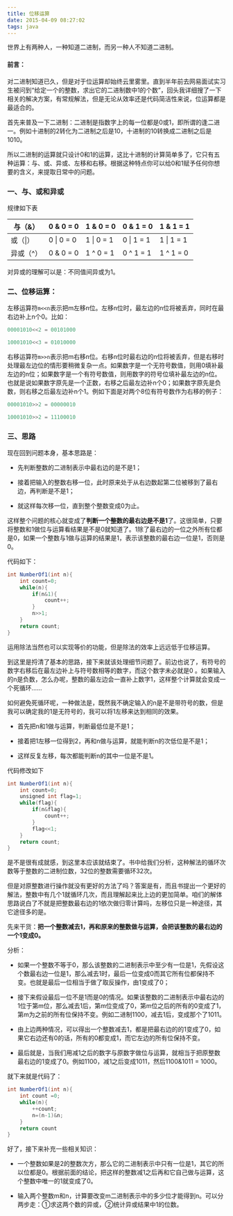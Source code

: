 ```yaml
---
title: 位移运算
date: 2015-04-09 08:27:02
tags: java
---
```

世界上有两种人，一种知道二进制，而另一种人不知道二进制。

 #### 前言：

​	对二进制知道已久，但是对于位运算却始终云里雾里。直到半年前去网易面试实习生被问到“给定一个的整数，求出它的二进制数中1的个数”，回头我详细搜了一下相关的解决方案，有常规解法，但是无论从效率还是代码简洁性来说，位运算都是最适合的。				

​	首先来普及一下二进制：二进制是指数字上的每一位都是0或1，即所谓的逢二进一。例如十进制的2转化为二进制之后是10，十进制的10转换成二进制之后是1010。

​	所以二进制的运算就只设计0和1的运算，这比十进制的计算简单多了，它只有五种运算：与、或、异或、左移和右移。根据这种特点你可以给0和1赋予任何你想要的含义，来提取日常中的问题。​     

### 一、与、或和异或

规律如下表

| 与（&）   | 0 & 0 = 0  | 1 & 0 = 0  | 0 & 1 = 0  | 1 & 1 = 1  |
| --------- | ---------- | ---------- | ---------- | ---------- |
| 或（\|）  | 0 \| 0 = 0 | 1 \| 0 = 1 | 0 \| 1 = 1 | 1 \| 1 = 1 |
| 异或（^） | 0 & 0 = 0  | 1 ^ 0 = 1  | 0 ^ 1 = 1  | 1 ^ 1 = 0  |

 对异或的理解可以是：不同值间异或为1。

 ### 二、位移运算：

​	左移运算符`m<<n`表示把m左移n位。左移n位时，最左边的n位将被丢弃，同时在最右边补上n个0。比如：

```java
00001010<<2 = 00101000

10001010<<3 = 01010000
```

​	右移运算符`m>>n`表示把m右移n位。右移n位时最右边的n位将被丢弃，但是右移时处理最左边位的情形要稍微复杂一点。如果数字是一个无符号数值，则用0填补最左边的n位；如果数字是一个有符号数值，则用数字的符号位填补最左边的n位。也就是说如果数字原先是一个正数，右移之后最左边补n个0；如果数字原先是负数，则右移之后最左边补n个1。例如下面是对两个8位有符号数作为右移的例子：

```java
00001010>>2 = 00000010

10001010>>2 = 11100010
```

### 三、思路

现在回到问题本身，基本思路是：

* 先判断整数的二进制表示中最右边的是不是1；

* 接着把输入的整数右移一位，此时原来处于从右边数起第二位被移到了最右边，再判断是不是1；

* 就这样每次移一位，直到整个整数变成0为止。

 

这样整个问题的核心就变成了**判断一个整数的最右边是不是1**了。这很简单，只要将整数和1做位与运算看结果是不是0就知道了。1除了最右边的一位之外所有位都是0，如果一个整数与1做与运算的结果是1，表示该整数的最右边一位是1，否则是0。

代码如下：

```java
int NumberOf1(int n){
    int count=0;
    while(n){
        if(n&1){
            count++;
        }
        n>>1;
    }
    return count;
}
```

运用除法当然也可以实现等价的功能，但是除法的效率上远远低于位移运算。

​	到这里是捋清了基本的思路，接下来就该处理细节问题了。前边也说了，有符号的数字右移后在最左边补上与符号数相等的数字，而这个数字未必就是0 。如果输入的n是负数，怎么办呢，整数的最左边会一直补上数字1，这样整个计算就会变成一个死循环……

​	如何避免死循环呢，一种做法是，既然我不确定输入的n是不是带符号的数，但是我可以确定我的1是无符号的，我可以将1左移来达到相同的效果。

- 首先把n和1做与运算，判断最低位是不是1；

- 接着把1左移一位得到2，再和n做与运算，就能判断n的次低位是不是1；

- 这样反复左移，每次都能判断n的其中一位是不是1。

代码修改如下

```java
int NumberOf1(int n){
    int count=0;
    unsigned int flag=1;
    while(flag){
        if(n&flag){
            count++;
        }
        flag<<1;
    }
    return count;
}
```

​	是不是很有成就感，到这里本应该就结束了。书中给我们分析，这种解法的循环次数等于整数的二进制位数，32位的整数需要循环32次。

但是对原整数进行操作就没有更好的方法了吗？答案是有，而且书提出一个更好的解法，整数中有几个1就循环几次，而且理解起来比上边的更加简单。咱们的解体思路说白了不就是把整数最右边的1依次做归零计算吗，左移位只是一种途径，其它途径多的是。

​	先来干货：**把一个整数减去1，再和原来的整数做与运算，会把该整数的最右边的一个1变成0。**

分析：

* 如果一个整数不等于0，那么该整数的二进制表示中至少有一位是1，先假设这个数最右边一位是1，那么减去1时，最后一位变成0而其它所有位都保持不变。也就是最后一位相当于做了取反操作，由1变成了0；

* 接下来假设最后一位不是1而是0的情况。如果该整数的二进制表示中最右边的1位于第m位，那么减去1后，第m位变成了0，第m位之后的所有的0变成了1，第m为之前的所有位保持不变。例如二进制1100，减去1后，变成那个了1011。

* 由上边两种情况，可以得出一个整数减去1，都是把最右边的的1变成了0，如果它右边还有0的话，所有的0都变成1，而它左边的所有位保持不变。

* 最后就是，当我们用减1之后的数字与原数字做位与运算，就相当于把原整数最右边的1变成了0。例如1100，减1之后变成1011，然后1100&1011 = 1000。

就下来就是代码了：

```java
int NumberOf1(int n){
	int count =0;
	while(n){
		++count;
		n=(n-1)&n;
	}
	return count
}
```

好了，接下来补充一些相关知识：

* 一个整数如果是2的整数次方，那么它的二进制表示中只有一位是1，其它的所以位都是0。根据前面的结论，把这样的整数减1之后再和它自己做与运算，这个整数中唯一的1就变成了0。

*  输入两个整数m和n，计算要改变m二进制表示中的多少位才能得到n。可以分两步走：①求这两个数的异或，②统计异或结果中1的位数。

